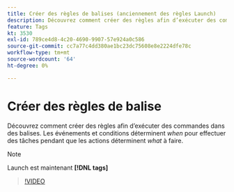 ```yaml
---
title: Créer des règles de balises (anciennement des règles Launch)
description: Découvrez comment créer des règles afin d’exécuter des commandes dans des balises. Les événements et les conditions déterminent *quand* faire des choses tandis que les actions déterminent *quoi* faire.
feature: Tags
kt: 3530
exl-id: 789ce4d8-4c20-4690-9907-57e924a0c586
source-git-commit: cc7a77c4dd380ae1bc23dc75608e8e2224dfe78c
workflow-type: tm+mt
source-wordcount: '64'
ht-degree: 0%

---
```


# Créer des règles de balise

Découvrez comment créer des règles afin d’exécuter des commandes dans des balises. Les événements et conditions déterminent *when* pour effectuer des tâches pendant que les actions déterminent *what* à faire.

>[!NOTE]
>
> Launch est maintenant **[!DNL tags]**

>[!VIDEO](https://video.tv.adobe.com/v/28730/?quality=12&learn=on)
